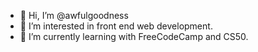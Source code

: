- 👋 Hi, I’m @awfulgoodness
- 👀 I’m interested in front end web development.
- 🌱 I’m currently learning with FreeCodeCamp and CS50.

<!---
awfulgoodness/awfulgoodness is a ✨ special ✨ repository because its `README.md` (this file) appears on your GitHub profile.
You can click the Preview link to take a look at your changes.
--->
